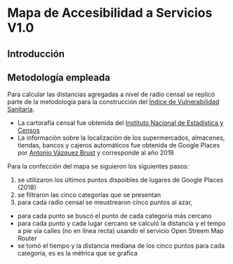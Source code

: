 # Mapa de Accesibilidad a Servicios V1.0

## Introducción


## Metodología empleada
Para calcular las distancias agregadas a nivel de radio censal se replicó parte de la metodología para la construcción del [Índice de Vulnerabilidad Sanitaria](https://www.researchsquare.com/article/rs-10738/v1). 

* La cartorafía censal fue obtenida del [Instituto Nacional de Estadística y Censos](https://www.indec.gob.ar/)
* La información sobre la localización de los supermercados, almacenes, tiendas, bancos y cajeros automáticos fue obtenida de Google Places por [Antonio Vázquez Brust](https://www.linkedin.com/in/avazquez/?originalSubdomain=ar) y corresponde al año 2018
 

Para la confección del mapa se siguieron los siguientes pasos:

1. se utilizaron los últimos puntos dispoibles de lugares de Google Places (2018)
2. se filtraron las cinco categorías que se presentan 
3. para cada radio censal se meustrearon cinco puntos al azar,

- para cada punto se buscó el punto de cada categoría más cercano
- para cada punto y cada lugar cercano se calculó la distancia y el tempo a pie vía calles (no en línea recta) usando el servicio Open Streem Map Router
- se tomó el tiempo y la distancia mediana de los cinco puntos para cada categoría, es es la métrica que se grafica
